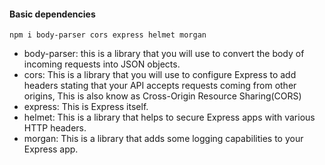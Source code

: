 #### Basic dependencies
`npm i body-parser cors express helmet morgan`
- body-parser: this is a library that you will use to convert the body of incoming requests into JSON objects.
- cors: This is a library that you will use to configure Express to add headers stating that your API accepts requests coming from
	other origins, This is also know as Cross-Origin Resource Sharing(CORS)
- express: This is Express itself.
- helmet: This is a library that helps to secure Express apps with various HTTP headers.
- morgan: This is a library that adds some logging capabilities to your Express app.